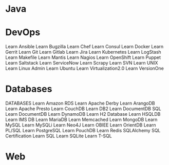 # Java


# DevOps
Learn Ansible
Learn Bugzilla
Learn Chef
Learn Consul
Learn Docker
Learn Gerrit
Learn Git
Learn Gitlab
Learn Jira
Learn Kubernetes
Learn LogStash
Learn Makefile
Learn Mantis
Learn Nagios
Learn OpenShift
Learn Puppet
Learn Saltstack
Learn ServiceNow
Learn Scrapy
Learn SVN
Learn UNIX
Learn Linux Admin
Learn Ubuntu
Learn Virtualization2.0
Learn VersionOne

# Databases

DATABASES
Learn Amazon RDS
Learn Apache Derby
Learn ArangoDB
Learn Apache Presto
Learn CouchDB
Learn DB2
Learn DocumentDB SQL
Learn DocumentDB
Learn DynamoDB
Learn H2 Database
Learn HSQLDB
Learn IMS DB
Learn MariaDB
Learn Memcached
Learn MongoDB
Learn MySQL
Learn MySQLi
Learn Neo4J
Learn OBIEE
Learn OrientDB
Learn PL/SQL
Learn PostgreSQL
Learn PouchDB
Learn Redis
SQLAlchemy
SQL Certification
Learn SQL
Learn SQLite
Learn T-SQL







# Web
 
